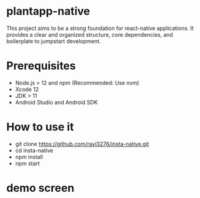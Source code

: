 # plantapp-native

This project aims to be a strong foundation for react-native applications. It provides a clear and organized structure, core dependencies, and boilerplate to jumpstart development.

# Prerequisites

* Node.js > 12 and npm (Recommended: Use nvm)
* Xcode 12
* JDK > 11
* Android Studio and Android SDK

# How to use it

* git clone https://github.com/ravi3276/insta-native.git
* cd insta-native
* npm install
* npm start

# demo screen
